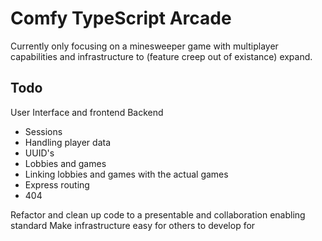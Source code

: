 # Comfy TypeScript Arcade

Currently only focusing on a minesweeper game with multiplayer capabilities and infrastructure to (feature creep out of existance) expand.

## Todo

User Interface and frontend
Backend

-   Sessions
-   Handling player data
-   UUID's
-   Lobbies and games
-   Linking lobbies and games with the actual games
-   Express routing
-   404

Refactor and clean up code to a presentable and collaboration enabling standard
Make infrastructure easy for others to develop for
